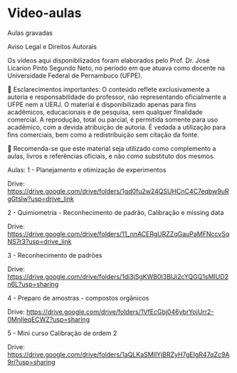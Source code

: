 # Video-aulas
Aulas gravadas

Aviso Legal e Direitos Autorais

Os vídeos aqui disponibilizados foram elaborados pelo Prof. Dr. José Licarion Pinto Segundo Neto, no período em que atuava como docente na Universidade Federal de Pernambuco (UFPE).

📌 Esclarecimentos importantes:
O conteúdo reflete exclusivamente a autoria e responsabilidade do professor, não representando oficialmente a UFPE nem a UERJ.
O material é disponibilizado apenas para fins acadêmicos, educacionais e de pesquisa, sem qualquer finalidade comercial.
A reprodução, total ou parcial, é permitida somente para uso acadêmico, com a devida atribuição de autoria.
É vedada a utilização para fins comerciais, bem como a redistribuição sem citação da fonte.

📖 Recomenda-se que este material seja utilizado como complemento a aulas, livros e referências oficiais, e não como substituto dos mesmos.


Aulas:
1 - Planejamento e otimização de experimentos 

Drive: https://drive.google.com/drive/folders/1gd0fu2w24QSUHCnC4C7eqbw9uRgGtslw?usp=drive_link

2 - Quimiometria - Reconhecimento de padrão, Calibração e missing data

Drive: https://drive.google.com/drive/folders/11_nnACERgURZZqGauPaMFNccvSqNS7r3?usp=drive_link

3 - Reconhecimento de padrões

Drive: https://drive.google.com/drive/folders/1di3jSgKWB0I3BlJi2cYQGQ1sMIUD2n6L?usp=sharing

4 - Preparo de amostras - compostos orgânicos

Drive: https://drive.google.com/drive/folders/1VfEcGbj046ybrYojUrr2-0MnlIeqECWZ?usp=sharing

5 - Mini curso Calibração de ordem 2

Drive: https://drive.google.com/drive/folders/1aQLKaSMIlYjBRZyH7gEIgR47qZc9A9ri?usp=sharing
